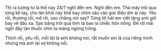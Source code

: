 Thì ra tương tư là thế này 24/7 nghĩ đến em.
Nghĩ đến em.
Thả mây trôi qua từng kẽ tay, cho làn khói này khẽ bay chìm sâu vào giai điệu êm ái này.
Yêu rồi, thương rồi, mê rồi, sao chẳng nói say?
Từng lời hát em viết tặng anh giờ bay về đâu xa.
Sao băng trôi qua tình ta bao la chiếc hôn nồng.
Để rồi mãi ngồi đây tàn thuốc nhìn ta màng ngóng trông.

Thích rồi, yêu rồi, mỗi tội là anh không nói, rất muốn em là của riêng mình nhưng mà anh lại sợ không nổi.